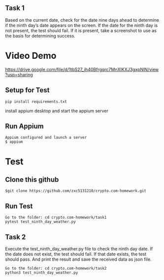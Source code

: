 Task 1
-------------
Based on the current date, check for the date nine days ahead to determine if the ninth day’s date appears on the screen. If the date for the ninth day is not present, the test should fail. If it is present, take a screenshot to use as the basis for determining success.
    
Video Demo
===========
https://drive.google.com/file/d/1tbS27_jh40Bfrgqrc7MnXIKXJ3gxpNlN/view?usp=sharing

Setup for Test
----------
`pip install requirements.txt`

install appium desktop and start the appium server

Run Appium
----------
	Appium configured and launch a server
  	$ appium
  
Test
====
Clone this github
-----------------
	$git clone https://github.com/zxc5131210/crypto.com-homework.git

Run Test
-------------
  	Go to the folder: cd crypto.com-homework/task1
  	pytest test_ninth_day_weather.py




Task 2
-------------
Execute the test_ninth_day_weather.py file to check the ninth day date. If the date does not exist, the test should fail. If that date exists, the test should pass.
And print the result and save the received data as json file.
    

    Go to the folder: cd crypto.com-homework/task2
    python3 test_ninth_day_weather.py

    